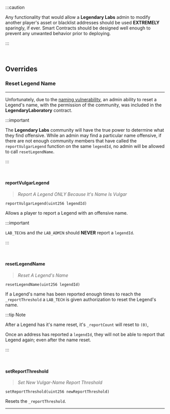 
:::caution
    
Any functionality that would allow a **Legendary Labs** admin to modify another player's asset or blacklist addresses should be used **EXTREMELY** sparingly, if ever. Smart Contracts should be designed well enough to prevent any unwanted behavior prior to deploying.
     
:::
     
<br/>

## Overrides
     
### Reset Legend Name
---

Unfortunately, due to the [naming vulnerability](docs/vulnerabilities#naming), an admin ability to reset a Legend's name,
with the permission of the community, was included in the **LegendaryLaboratory** contract.

:::important

The **Legendary Labs** community will have the true power to determine what they find offensive. While an admin may find a particular name offensive, if there are not enough community members that have called the `reportVulgarLegend` function on the same `legendId`, no admin will be allowed to call `resetLegendName`.

:::

<br/>     

#### reportVulgarLegend

> *Report A Legend ONLY Because It's Name Is Vulgar*


``` sol title="reportVulgarLegend | public"
reportVulgarLegend(uint256 legendId)
```

Allows a player to report a Legend with an offensive name.

:::important

`LAB_TECH`s and *the* `LAB_ADMIN` should **NEVER** report a `legendId`.

:::

<br/>

#### resetLegendName

> *Reset A Legend's Name*

``` sol title="resetLegendName | public | onlyRole(LAB_TECH)"
resetLegendName(uint256 legendId)
```

If a Legend's name has been reported enough times to reach the `_reportThreshold` a `LAB_TECH` is given
authorization to reset the Legend's name.

:::tip Note

After a Legend has it's name reset, it's `_reportCount` will reset to `(0)`,

Once an address has reported a `legendId`, they will not be able to report that Legend again; even after the name reset.

:::

<br/>

#### setReportThreshold

> *Set New Vulgar-Name Report Threshold*

``` sol title="setReportThreshold | public | onlyRole(LAB_ADMIN)"
setReportThreshold(uint256 newReportThreshold)
```



Resets the `_reportThreshold`.

---